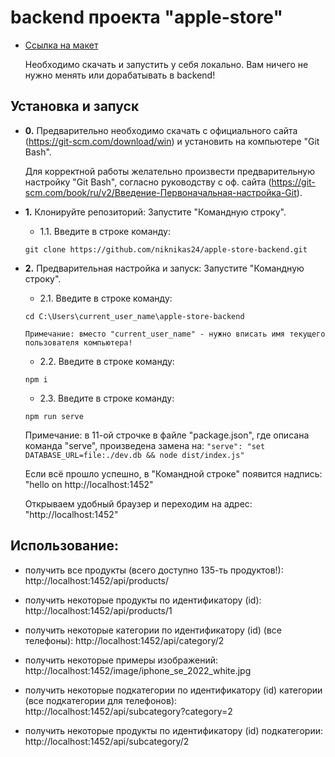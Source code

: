 # backend проекта "apple-store"

- [Ссылка на макет](https://www.figma.com/design/EQC47Bzy09sBIVIj7iF3ij/Итоговый-проект-"Проектный-семинар"?node-id=2-2&p=f)

   Необходимо скачать и запустить у себя локально. Вам ничего не нужно менять или дорабатывать в backend!


## Установка и запуск

- **0.** Предварительно необходимо скачать с официального сайта (https://git-scm.com/download/win) и установить на компьютере "Git Bash".

   Для корректной работы желательно произвести предварительную настройку "Git Bash", согласно руководству с оф. сайта (https://git-scm.com/book/ru/v2/Введение-Первоначальная-настройка-Git).

- **1.** Клонируйте репозиторий:
   Запустите "Командную строку".
   
    - 1.1. Введите в строке команду:

    `git clone https://github.com/niknikas24/apple-store-backend.git`

- **2.** Предварительная настройка и запуск:
   Запустите "Командную строку".
   
   - 2.1. Введите в строке команду:

    `cd C:\Users\current_user_name\apple-store-backend`

    `Примечание: вместо "current_user_name" - нужно вписать имя текущего пользователя компьютера!`

   - 2.2. Введите в строке команду:
   
   `npm i`
   
   - 2.3. Введите в строке команду:
   
   `npm run serve` 
   
   Примечание: в 11-ой строчке в файле "package.json", где описана команда "serve", произведена замена на: 
   `"serve": "set DATABASE_URL=file:./dev.db && node dist/index.js"` 

    Если всё прошло успешно, в "Командной строке" появится надпись: "hello on http://localhost:1452"

    Открываем удобный браузер и переходим на адрес: "http://localhost:1452"


## Использование:

- получить все продукты (всего доступно 135-ть продуктов!): http://localhost:1452/api/products/

- получить некоторые продукты по идентификатору (id): http://localhost:1452/api/products/1 

- получить некоторые категории по идентификатору (id) (все телефоны): http://localhost:1452/api/category/2

- получить некоторые примеры изображений: http://localhost:1452/image/iphone_se_2022_white.jpg

- получить некоторые подкатегории по идентификатору (id) категории (все подкатегории для телефонов): http://localhost:1452/api/subcategory?category=2

- получить некоторые продукты по идентификатору (id) подкатегории: http://localhost:1452/api/subcategory/2
